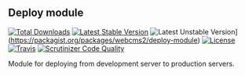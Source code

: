 Deploy module
--
[![Total Downloads](https://poser.pugx.org/webcms2/deploy-module/downloads.png)](https://packagist.org/packages/webcms2/deploy-module)
[![Latest Stable Version](https://poser.pugx.org/webcms2/deploy-module/v/stable.png)](https://github.com/webcms2/deploy-module/releases)
![Latest Unstable Version](https://poser.pugx.org/webcms2/deploy-module/v/unstable.png)](https://packagist.org/packages/webcms2/deploy-module)
[![License](https://poser.pugx.org/webcms2/deploy-module/license.png)](https://packagist.org/packages/webcms2/deploy-module)
[![Travis](https://travis-ci.org/ufik/deploy-module.png)](https://travis-ci.org/ufik/deploy-module.png)
[![Scrutinizer Code Quality](https://scrutinizer-ci.com/g/ufik/deploy-module/badges/quality-score.png?b=master)](https://scrutinizer-ci.com/g/ufik/deploy-module/?branch=master)

Module for deploying from development server to production servers.

